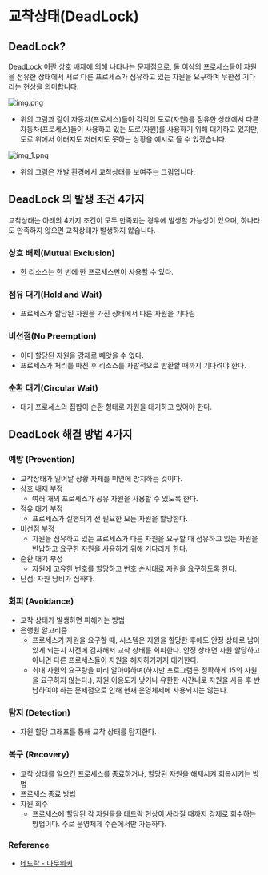 # 교착상태(DeadLock)

## DeadLock?
DeadLock 이란 상호 배제에 의해 나타나는 문제점으로, 둘 이상의 프로세스들이 자원을 점유한 상태에서 서로 다른 프로세스가 점유하고 있는 자원을 요구하며 무한정 기다리는 현상을 의미합니다.

![img.png](img.png)
- 위의 그림과 같이 자동차(프로세스)들이 각각의 도로(자원)를 점유한 상태에서 다른 자동차(프로세스)들이 사용하고 있는 도로(자원)를 사용하기 위해 대기하고 있지만, 도로 위에서 이러지도 저러지도 못하는 상황을 예시로 들 수 있겠습니다.

![img_1.png](img_1.png)
- 위의 그림은 개발 환경에서 교착상태를 보여주는 그림입니다.

## DeadLock 의 발생 조건 4가지
교착상태는 아래의 4가지 조건이 모두 만족되는 경우에 발생할 가능성이 있으며,
하나라도 만족하지 않으면 교착상태가 발생하지 않습니다.

### 상호 배제(Mutual Exclusion)
- 한 리소스는 한 번에 한 프로세스만이 사용할 수 있다.
### 점유 대기(Hold and Wait)
- 프로세스가 할당된 자원을 가진 상태에서 다른 자원을 기다림
### 비선점(No Preemption)
- 이미 할당된 자원을 강제로 빼앗을 수 없다.
- 프로세스가 처리를 마친 후 리소스를 자발적으로 반환할 때까지 기다려야 한다.
### 순환 대기(Circular Wait)
- 대기 프로세스의 집합이 순환 형태로 자원을 대기하고 있어야 한다.

## DeadLock 해결 방법 4가지
### 예방 (Prevention)
- 교착상태가 일어날 상황 자체를 미연에 방지하는 것이다.
- 상호 배제 부정
    - 여러 개의 프로세스가 공유 자원을 사용할 수 있도록 한다.
- 점유 대기 부정
    - 프로세스가 실행되기 전 필요한 모든 자원을 할당한다.
- 비선점 부정
    - 자원을 점유하고 있는 프로세스가 다른 자원을 요구할 때 점유하고 있는 자원을 반납하고 요구한 자원을 사용하기 위해 기다리게 한다.
- 순환 대기 부정
    - 자원에 고유한 번호를 할당하고 번호 순서대로 자원을 요구하도록 한다.
- 단점: 자원 낭비가 심하다.
### 회피 (Avoidance)
- 교착 상태가 발생하면 피해가는 방법
- 은행원 알고리즘
    - 프로세스가 자원을 요구할 때, 시스템은 자원을 할당한 후에도 안정 상태로 남아있게 되는지 사전에 검사해서 교착 상태를 회피한다.
안정 상태면 자원 할당하고 아니면 다른 프로세스들이 자원을 해지하기까지 대기한다.
    - 최대 자원의 요구량을 미리 알아야하며(하지만 프로그램은 정확하게 15의 자원을 요구하지 않는다.), 자원 이용도가 낮거나 유한한 시간내로 자원을 사용 후 반납하여야 하는 문제점으로 인해 현재 운영체제에 사용되지는 않는다.
### 탐지 (Detection)
- 자원 할당 그래프를 통해 교착 상태를 탐지한다.
### 복구 (Recovery)
- 교착 상태를 일으킨 프로세스를 종료하거나, 할당된 자원을 해제시켜 회복시키는 방법
- 프로세스 종료 방법
- 자원 회수
  - 프로세스에 할당된 각 자원들을 데드락 현상이 사라질 때까지 강제로 회수하는 방법이다. 주로 운영체제 수준에서만 가능하다.


### Reference
- [데드락 - 나무위키](https://namu.wiki/w/%EB%8D%B0%EB%93%9C%EB%9D%BD)
